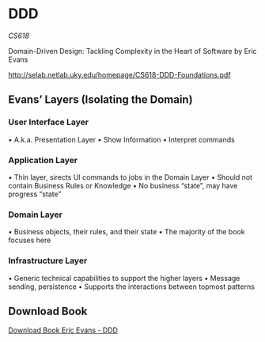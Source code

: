 # DDD

_CS618_

Domain-Driven Design: Tackling Complexity in the Heart  of 
Software   by Eric Evans

http://selab.netlab.uky.edu/homepage/CS618-DDD-Foundations.pdf


## Evans’ Layers (Isolating the Domain)

### User Interface Layer

• A.k.a. Presentation Layer
• Show Information
• Interpret commands

### Application Layer

• Thin layer, sirects UI commands to jobs in the Domain Layer
• Should not contain Business Rules or Knowledge
• No business “state”, may have progress “state”

### Domain Layer

• Business objects, their rules, and their state
• The majority of the book focuses here

###  Infrastructure Layer

• Generic technical capabilities to support the higher layers
• Message sending, persistence
• Supports the interactions between topmost patterns


## Download Book

[Download Book Eric Evans - DDD](http://sd.blackball.lv/library/Domain-Driven_Design_-_Tackling_Complexity_in_the_Heart_of_Software.pdf)
